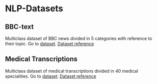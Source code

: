 # NLP-Datasets

## **BBC-text**
Multiclass dataset of BBC news divided in 5 categories with reference to their topic.
Go to [dataset](/bbc-text.csv). [Dataset reference](https://www.kaggle.com/datasets/yufengdev/bbc-fulltext-and-category/code)
 ## **Medical Transcriptions**
Multiclass dataset of medical transcriptions divided in 40 medical specialities.
Go to [dataset](/med_transcripts.csv). [Dataset reference](https://www.kaggle.com/datasets/tboyle10/medicaltranscriptions)

